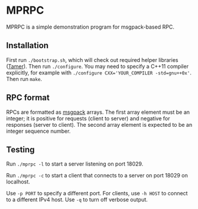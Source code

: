 # MPRPC #

MPRPC is a simple demonstration program for msgpack-based RPC.

## Installation ##

First run `./bootstrap.sh`, which will check out required helper
libraries ([Tamer](http://github.com/kohler/tamer)). Then run
`./configure`. You may need to specify a C++11 compiler explicitly,
for example with `./configure CXX='YOUR_COMPILER -std=gnu++0x'`. Then
run `make`.

## RPC format ##

RPCs are formatted as [msgpack](http://msgpack.org) arrays. The first
array element must be an integer; it is positive for requests (client
to server) and negative for responses (server to client). The second
array element is expected to be an integer sequence number.

## Testing ##

Run `./mprpc -l` to start a server listening on port 18029.

Run `./mprpc -c` to start a client that connects to a server on port
18029 on localhost.

Use `-p PORT` to specify a different port. For clients, use `-h HOST`
to connect to a different IPv4 host. Use `-q` to turn off verbose
output.
